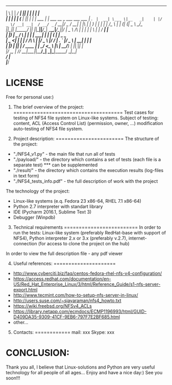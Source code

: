   _   _ ______ _____ _  _     _______        _                             
 | \ | |  ____/ ____| || |   |__   __|      | |                            
 |  \| | |__ | (___ | || |_     | | ___  ___| |_    ___ __ _ ___  ___  ___ 
 | . ` |  __| \___ \|__   _|    | |/ _ \/ __| __|  / __/ _` / __|/ _ \/ __|
 | |\  | |    ____) |  | |      | |  __/\__ \ |_  | (_| (_| \__ \  __/\__ \
 |_|_\_|_|   |_____/   |_|      |_|\___||___/\__|  \___\__,_|___/\___||___/
 |  _ \            /\   | |    | |      | \ | |     / ____| |              
 | |_) |_   _     /  \  | | ___| | _____|  \| | ___| (___ | |_ _   _       
 |  _ <| | | |   / /\ \ | |/ _ \ |/ / __| . ` |/ _ \\___ \| __| | | |      
 | |_) | |_| |  / ____ \| |  __/   <\__ \ |\  |  __/____) | |_| |_| |      
 |____/ \__, | /_/    \_\_|\___|_|\_\___/_| \_|\___|_____/ \__|\__,_|      
         __/ |                                                             
        |___/ 
                                                                     
LICENSE
=======
Free for personal use:)

1. The brief overview of the project:
=====================================
Test cases for testing of NFS4 file system on Linux-like systems. 
Subject of testing: content, ACL (Access Control List) (permission, owner, ...) modification auto-testing of NFS4 file system. 

2. Project description:
=======================
The structure of the project:
- "./NFS4_v1.py" - the main file that run all of tests
- "./payload/" - the directory which contains a set of tests (each file is a separate test) *** can be supplemented
- "./result/" - the directory which contains the execution results (log-files in text form)
- "./NFS4_tests_info.pdf" - the full description of work with the project

The technology of the project:
- Linux-like systems (e.q. Fedora 23 x86-64, RHEL 7.1 x86-64)
- Python 2.7 interpreter with standart library
- IDE (Pycharm 2016.1, Sublime Text 3)
- Debugger (Winpdb)

3. Technical requirements
=========================
In order to run the tests: Linux-like system (preferably RedHat-base with support of NFS4), Python interpreter 2.x or 3.x (preferably v.2.7), internet-connection (for access to clone the project on the hub)

In order to view the full description file - any pdf viewer

4. Useful references:
=====================
- http://www.cyberciti.biz/faq/centos-fedora-rhel-nfs-v4-configuration/
- https://access.redhat.com/documentation/en-US/Red_Hat_Enterprise_Linux/3/html/Reference_Guide/s1-nfs-server-export.html
- http://www.tecmint.com/how-to-setup-nfs-server-in-linux/
- http://users.suse.com/~sjayaraman/nfs4_howto.txt
- https://wiki.freebsd.org/NFSv4_ACLs
- https://library.netapp.com/ecmdocs/ECMP1196993/html/GUID-D409DA35-9309-41CF-9EB6-797F7E2BF685.html
- other...

5. Contacts:
============
mail: xxx
Skype: xxx

CONCLUSION:
===========
Thank you all, I believe that Linux-solutions and Python are very useful technology for all people of all ages...
Enjoy and have a nice day:) 
See you soon!!!